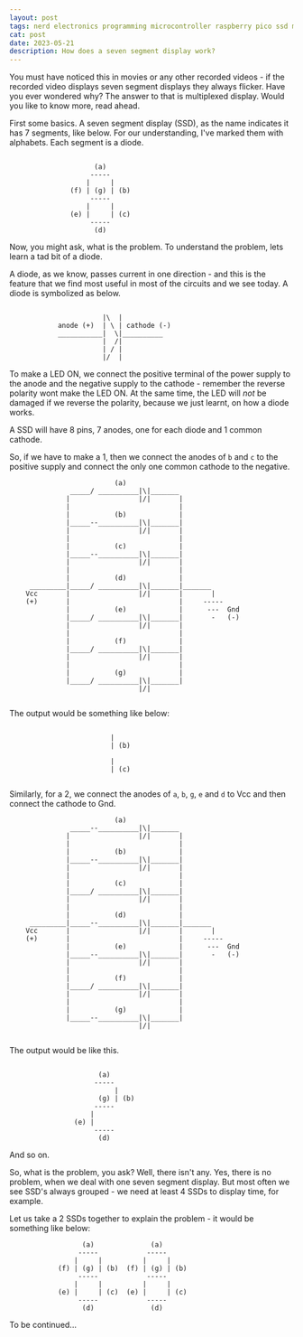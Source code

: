 ```yaml
---
layout: post
tags: nerd electronics programming microcontroller raspberry pico ssd multiplexing
cat: post
date: 2023-05-21
description: How does a seven segment display work?
---
```


You must have noticed this in movies or any other recorded videos - if the recorded video displays seven segment displays they always flicker. Have you ever wondered why? The answer to that is multiplexed display. Would you like to know more, read ahead.

First some basics.
A seven segment display (SSD), as the name indicates it has 7 segments, like below. For our understanding, I've marked them with alphabets. Each segment is a diode. 

```text
                                   
                     (a)
                    -----
                   |     |
               (f) | (g) | (b)
                    -----
                   |     |
               (e) |     | (c)
                    -----
                     (d)
```

Now, you might ask, what is the problem. To understand the problem, lets learn a tad bit of a diode.

A diode, as we know, passes current in one direction - and this is the feature that we find most useful in most of the circuits and we see today. A diode is symbolized as below.


```text

                       |\  |
            anode (+)  | \ | cathode (-)
            ___________|  \|__________
                       |  /|
                       | / |
                       |/  |

```


To make a LED ON, we connect the positive terminal of the power supply to the anode and the negative supply to the cathode - remember the reverse polarity wont make the LED ON. At the same time, the LED will *not* be damaged if we reverse the polarity, because we just learnt, on how a diode works.

A SSD will have 8 pins, 7 anodes, one for each diode and 1 common cathode.

So, if we have to make a 1, then we connect the anodes of `b` and `c` to the positive supply and connect the only one common cathode to the negative.

```text
                          (a)
               _____/ __________|\|_______
              |                 |/|       |
              |                           |
              |           (b)             |
              |_____--__________|\|_______|
              |                 |/|       |
              |                           |
              |           (c)             |
              |_____--__________|\|_______|
              |                 |/|       |
              |                           |
              |           (d)             |
     _________|_____/ __________|\|_______|_______
    Vcc       |                 |/|       |       |
    (+)       |                           |     -----
              |           (e)             |      ---  Gnd
              |_____/ __________|\|_______|       -   (-)
              |                 |/|       |
              |                           |
              |           (f)             |
              |_____/ __________|\|_______|
              |                 |/|       |
              |                           |
              |           (g)             |
              |_____/ __________|\|_______|
                                |/|
     

```

The output would be something like below:
```text
                                             
                         |
                         | (b)
                         
                         |
                         | (c)
                         
```                                             

Similarly, for a 2, we connect the anodes of `a`, `b`, `g`, `e` and `d` to Vcc and then connect the cathode to Gnd.

```text
                          (a)
               _____--__________|\|_______
              |                 |/|       |
              |                           |
              |           (b)             |
              |_____--__________|\|_______|
              |                 |/|       |
              |                           |
              |           (c)             |
              |_____/ __________|\|_______|
              |                 |/|       |
              |                           |
              |           (d)             |
     _________|_____--__________|\|_______|_______
    Vcc       |                 |/|       |       |
    (+)       |                           |     -----
              |           (e)             |      ---  Gnd
              |_____--__________|\|_______|       -   (-)
              |                 |/|       |
              |                           |
              |           (f)             |
              |_____/ __________|\|_______|
              |                 |/|       |
              |                           |
              |           (g)             |
              |_____--__________|\|_______|
                                |/|
     

```

The output would be like this.

```text

                      (a)
                     -----
                          |
                      (g) | (b)
                     -----
                    |
                (e) |
                     -----
                      (d)
```                                         

And so on.


So, what is the problem, you ask? Well, there isn't any. Yes, there is no problem, when we deal with one seven segment display. But most often we see SSD's always grouped - we need at least 4 SSDs to display time, for example. 

Let us take a 2 SSDs together to explain the problem - it would be something like below:

```text
                  (a)              (a)        
                 -----            -----      
                |     |          |     |     
            (f) | (g) | (b)  (f) | (g) | (b) 
                 -----            -----      
                |     |          |     |     
            (e) |     | (c)  (e) |     | (c) 
                 -----            -----      
                  (d)              (d)       
```

To be continued...